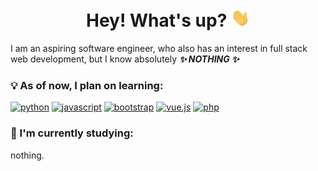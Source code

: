 <h1 align="center"> Hey! What's up? <img src="https://raw.githubusercontent.com/r-ayaay/r-ayaay/main/wave.gif" width="30px"></h1>

I am an aspiring software engineer, who also has an interest in full stack web development, but I know absolutely <b><i>✨ NOTHING ✨</i></b>

### :bulb: As of now, I plan on learning: 

[![python](https://img.shields.io/badge/-python-gold?style=for-the-badge&logo=python)]()
[![javascript](https://img.shields.io/badge/-javascript-gold?style=for-the-badge&logo=javascript&logoColor=black)]()
[![bootstrap](https://img.shields.io/badge/-bootstrap-purple?style=for-the-badge&logo=bootstrap)]()
[![vue.js](http://img.shields.io/badge/-vue.js-35495e?style=for-the-badge&logo=vue.js)]()
[![php](http://img.shields.io/badge/-php-777BB4?style=for-the-badge&logo=php)]()
### :muscle: I'm currently studying:
nothing.
<!--
**r-ayaay/r-ayaay** is a ✨ _special_ ✨ repository because its `README.md` (this file) appears on your GitHub profile.

Here are some ideas to get you started:

- 🔭 I’m currently working on ...
- 🌱 I’m currently learning ...
- 👯 I’m looking to collaborate on ...
- 🤔 I’m looking for help with ...
- 💬 Ask me about ...
- 📫 How to reach me: ...
- 😄 Pronouns: ...
- ⚡ Fun fact: ...
-->
